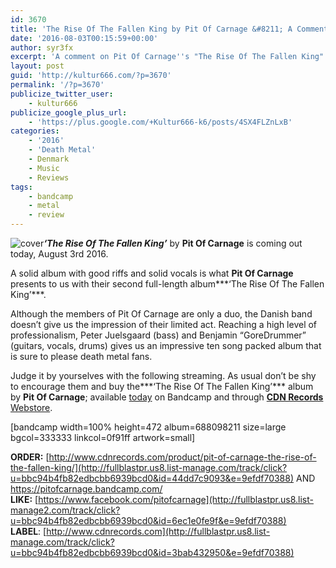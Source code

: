 ```yaml
---
id: 3670
title: 'The Rise Of The Fallen King by Pit Of Carnage &#8211; A Comment'
date: '2016-08-03T00:15:59+00:00'
author: syr3fx
excerpt: 'A comment on Pit Of Carnage''s "The Rise Of The Fallen King" album (2016).'
layout: post
guid: 'http://kultur666.com/?p=3670'
permalink: '/?p=3670'
publicize_twitter_user:
    - kultur666
publicize_google_plus_url:
    - 'https://plus.google.com/+Kultur666-k6/posts/4SX4FLZnLxB'
categories:
    - '2016'
    - 'Death Metal'
    - Denmark
    - Music
    - Reviews
tags:
    - bandcamp
    - metal
    - review
---
```


![cover](http://localhost:8080/wp-content/uploads/2016/07/cover2.jpg?w=680)***‘The Rise Of The Fallen King’*** by **Pit Of Carnage** is coming out today, August 3rd 2016.

A solid album with good riffs and solid vocals is what **Pit Of Carnage** presents to us with their second full-length album***‘The Rise Of The Fallen King’***.

Although the members of Pit Of Carnage are only a duo, the Danish band doesn’t give us the impression of their limited act. Reaching a high level of professionalism, Peter Juelsgaard (bass) and Benjamin “GoreDrummer” (guitars, vocals, drums) gives us an impressive ten song packed album that is sure to please death metal fans.

Judge it by yourselves with the following streaming. As usual don’t be shy to encourage them and buy the***‘The Rise Of The Fallen King’*** album by **Pit Of Carnage**; available <span style="text-decoration:underline;">today</span> on Bandcamp and through [**CDN Records** Webstore](http://www.cdnrecords.com/product/pit-of-carnage-the-rise-of-the-fallen-king/).

\[bandcamp width=100% height=472 album=688098211 size=large bgcol=333333 linkcol=0f91ff artwork=small\]

**ORDER:** [http://www.cdnrecords.com/product/pit-of-carnage-the-rise-of-the-fallen-king/](http://fullblastpr.us8.list-manage.com/track/click?u=bbc94b4fb82edbcbb6939bcd0&id=44dd7c9093&e=9efdf70388) AND <https://pitofcarnage.bandcamp.com/>  
**LIKE:** [https://www.facebook.com/pitofcarnage](http://fullblastpr.us8.list-manage2.com/track/click?u=bbc94b4fb82edbcbb6939bcd0&id=6ec1e0fe9f&e=9efdf70388)  
**LABEL**: [http://www.cdnrecords.com](http://fullblastpr.us8.list-manage.com/track/click?u=bbc94b4fb82edbcbb6939bcd0&id=3bab432950&e=9efdf70388)